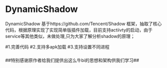 # DynamicShadow
DynamicShadow
基于https://github.com/Tencent/Shadow 框架，抽取了核心代码，根据原理实现了实现简单版插件加载，目前支持actiivty的启动，由于service等其他类似，未做处理,只为大家了解分析shadow的原理；

#1.完善代码
#2.支持多apk加载
#3.支持设置不同进程




###
##特别感谢原作者给我们提供出这么牛bi的思想和架构供我们学习##
